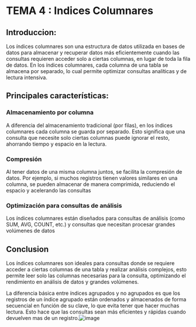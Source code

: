 # TEMA 4 : Indices Columnares 


## **Introduccion**: <br>
Los índices columnares son una estructura de datos utilizada en bases de datos para almacenar y recuperar datos más eficientemente cuando las consultas requieren acceder solo a ciertas columnas, en lugar de toda la fila de datos. En los índices columnares, cada columna de una tabla se almacena por separado, lo cual permite optimizar consultas analíticas y de lectura intensiva. 

## Principales características:<br> 
### Almacenamiento por columna
A diferencia del almacenamiento tradicional (por filas), en los índices columnares cada columna se guarda por separado. Esto significa que una consulta que necesite solo ciertas columnas puede ignorar el resto, ahorrando tiempo y espacio en la lectura.

### Compresión
Al tener datos de una misma columna juntos, se facilita la compresión de datos. Por ejemplo, si muchos registros tienen valores similares en una columna, se pueden almacenar de manera comprimida, reduciendo el espacio y acelerando las consultas

### Optimización para consultas de análisis
Los índices columnares están diseñados para consultas de análisis (como SUM, AVG, COUNT, etc.) y consultas que necesitan procesar grandes volúmenes de datos

## Conclusion 
Los índices columnares son ideales para consultas donde se requiere acceder a ciertas columnas de una tabla y realizar análisis complejos, esto permite leer solo las columnas necesarias para la consulta, optimizando el rendimiento en análisis de datos y grandes volúmenes.

La diferencia básica entre índices agrupados y no agrupados es que los registros de un índice agrupado están ordenados y almacenados de forma secuencial en función de su clave, lo que evita tener que hacer muchas lectura. Esto hace que las consultas sean más eficientes y rápidas cuando devuelven mas de un registro.![image](https://github.com/user-attachments/assets/420ea364-6fe3-4a8f-92c6-20937891c20f)
